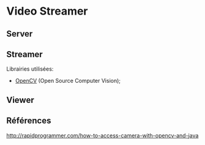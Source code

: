 # Video Streamer

## Server

## Streamer

Librairies utilisées:

 - [OpenCV](https://opencv.org/) (Open Source Computer Vision);

## Viewer

## Références

http://rapidprogrammer.com/how-to-access-camera-with-opencv-and-java

